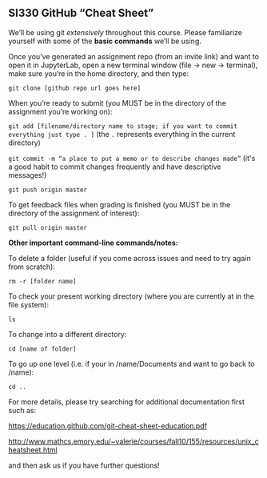 ## SI330 GitHub “Cheat Sheet”

We’ll be using git *extensively* throughout this course. Please familiarize yourself with some of the **basic commands** we’ll be using.

Once you’ve generated an assignment repo (from an invite link) and want to open it in JupyterLab, open a new terminal window (file → new → terminal), make sure you’re in the home directory, and then type:

`git clone [github repo url goes here]`

When you’re ready to submit (you MUST be in the directory of the assignment you’re working on):

`git add [filename/directory name to stage; if you want to commit everything just type . ]` (the `.` represents everything in the current directory)

`git commit -m “a place to put a memo or to describe changes made”` (it's a good habit to commit changes frequently and have descriptive messages!)

`git push origin master`

To get feedback files when grading is finished (you MUST be in the directory of the assignment of interest):

`git pull origin master`

**Other important command-line commands/notes:**

To delete a folder (useful if you come across issues and need to try again from scratch):

`rm -r [folder name]`

To check your present working directory (where you are currently at in the file system):

`ls`

To change into a different directory:

`cd [name of folder]`

To go up one level (i.e. if your in /name/Documents and want to go back to /name):

`cd ..`

For more details, please try searching for additional documentation first such as:

https://education.github.com/git-cheat-sheet-education.pdf

http://www.mathcs.emory.edu/~valerie/courses/fall10/155/resources/unix_cheatsheet.html

and then ask us if you have further questions!